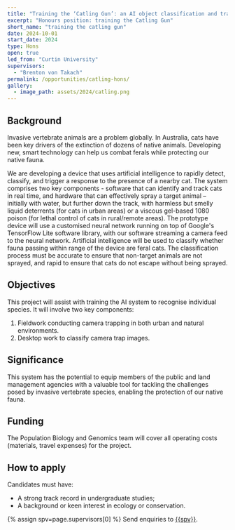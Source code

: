 ```yaml
---
title: "Training the ‘Catling Gun’: an AI object classification and tracking system for invasive species management"
excerpt: "Honours position: training the Catling Gun"
short_name: "training the catling gun"
date: 2024-10-01
start_date: 2024
type: Hons
open: true
led_from: "Curtin University"
supervisors:
  - "Brenton von Takach"
permalink: /opportunities/catling-hons/
gallery:
  - image_path: assets/2024/catling.png
---
```


## Background

Invasive vertebrate animals are a problem globally. In Australia, cats have been key drivers of the extinction of dozens of native animals. Developing new, smart technology can help us combat ferals while protecting our native fauna. 

We are developing a device that uses artificial intelligence to rapidly detect, classify, and trigger a response to the presence of a nearby cat. The system comprises two key components - software that can identify and track cats in real time, and hardware that can effectively spray a target animal – initially with water, but further down the track, with harmless but smelly liquid deterrents  (for cats in urban areas) or a viscous gel-based 1080 poison (for lethal control of cats in rural/remote areas). 
The prototype device will use a customised neural network running on top of Google's TensorFlow Lite software library, with our software streaming a camera feed to the neural network. Artificial intelligence  will be used to classify whether fauna passing within range of the device are feral cats. The classification process must be accurate to ensure that non-target animals are not sprayed, and rapid to ensure that cats do not escape without being sprayed. 

## Objectives
This project will assist with training the AI system to recognise individual species. It will involve two key components:
1. Fieldwork conducting camera trapping in both urban and natural environments.
2. Desktop work to classify camera trap images.

## Significance
This system has the potential to equip members of the public and land management agencies with a valuable tool for tackling the challenges posed by invasive vertebrate species, enabling the protection of our native fauna. 

## Funding
The Population Biology and Genomics team will cover all operating costs (materials, travel expenses) for the project.

## How to apply

Candidates must have:
- A strong track record in undergraduate studies;
- A background or keen interest in ecology or conservation.


{% assign spv=page.supervisors[0] %}
Send enquiries to <a href="mailto:{{site.data.authors[spv].email}}">{{spv}}</a>.